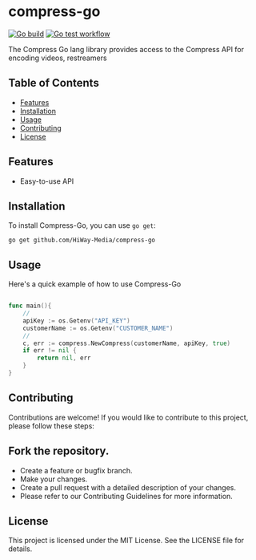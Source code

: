 # compress-go
[![Go build](https://github.com/HiWay-Media/compress-go/actions/workflows/go-build.yml/badge.svg)](https://github.com/HiWay-Media/compress-go/actions/workflows/go-build.yml)
[![Go test workflow](https://github.com/HiWay-Media/compress-go/actions/workflows/go-test.yml/badge.svg)](https://github.com/HiWay-Media/compress-go/actions/workflows/go-test.yml)

The Compress Go lang library provides access to the Compress API for encoding videos, restreamers

## Table of Contents

- [Features](#features)
- [Installation](#installation)
- [Usage](#usage)
- [Contributing](#contributing)
- [License](#license)


## Features

- Easy-to-use API

## Installation

To install Compress-Go, you can use `go get`:

```shell
go get github.com/HiWay-Media/compress-go
```

## Usage
Here's a quick example of how to use Compress-Go

```go

func main(){
    //
    apiKey := os.Getenv("API_KEY")
    customerName := os.Getenv("CUSTOMER_NAME")
    //
    c, err := compress.NewCompress(customerName, apiKey, true)
    if err != nil {
        return nil, err
    }
}

``````

## Contributing
Contributions are welcome! If you would like to contribute to this project, please follow these steps:

## Fork the repository.
- Create a feature or bugfix branch.
- Make your changes.
- Create a pull request with a detailed description of your changes.
- Please refer to our Contributing Guidelines for more information.

## License
This project is licensed under the MIT License. See the LICENSE file for details.